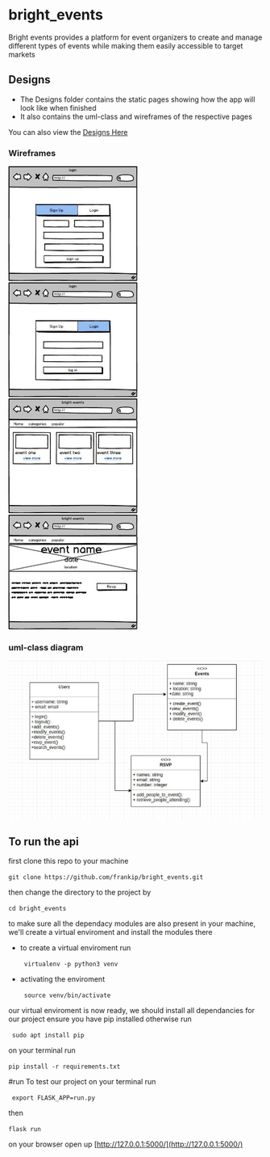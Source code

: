 # bright_events
Bright events provides a platform for event organizers to create and manage different types of events while making them easily accessible to target markets

## Designs ##
* The Designs folder contains the static pages showing how the app will look like when finished
* It also contains the uml-class and wireframes of the respective pages

You can also view the [Designs Here](https://confident-colden-f872a4.netlify.com/sign-in.html)

### Wireframes ###
![Alt sign-up](https://github.com/frankip/bright_events/blob/master/designs/wireframes/registration%20page.jpeg)
![Alt sign-in](https://github.com/frankip/bright_events/blob/master/designs/wireframes/login%20page.jpeg)
![Alt homepage](https://github.com/frankip/bright_events/blob/master/designs/wireframes/index.html.jpeg)
![Alt event details](https://github.com/frankip/bright_events/blob/master/designs/wireframes/details%20page.jpeg)

### uml-class diagram ###
![Alt Uml-diagram](https://github.com/frankip/bright_events/blob/master/designs/wireframes/uml.jpeg)

## To run the api  ##
first clone this repo to your machine 

 ``` git clone https://github.com/frankip/bright_events.git ```

then change the directory to the project by 

``` cd bright_events ```

to make sure all the dependacy modules are also present in your machine,
we'll create a virtual enviroment and install the modules there

* to create a virtual enviroment run


    ``` virtualenv -p python3 venv```
* activating the enviroment

    ``` source venv/bin/activate```

our virtual enviroment is now ready, we should install all dependancies for our project
ensure you have pip installed otherwise 
run 

``` sudo apt install pip```

on your terminal run

``` pip install -r requirements.txt ```

#run 
To test our project on your terminal run 

``` export FLASK_APP=run.py```

then

``` flask run ```

on your browser open up [http://127.0.0.1:5000/](http://127.0.0.1:5000/)